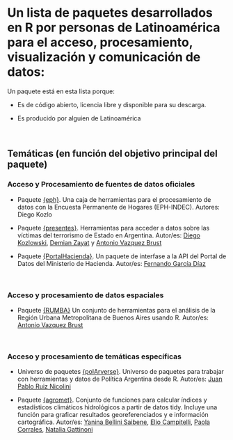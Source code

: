 # Un lista de paquetes desarrollados en R por personas de Latinoamérica para el acceso, procesamiento, visualización y comunicación de datos:

Un paquete está en esta lista porque:

- Es de código abierto, licencia libre y disponible para su descarga.

- Es producido por alguien de Latinoamérica

<br>

## Temáticas (en función del objetivo principal del paquete)

### Acceso y Procesamiento de fuentes de datos oficiales

- Paquete [{eph}](https://holatam.github.io/eph/). Una caja de herramientas para el procesamiento de datos con la Encuesta Permanente de Hogares (EPH-INDEC). Autores: Diego Kozlo

- Paquete [{presentes}](https://diegokoz.github.io/presentes/index.html). Herramientas para acceder a datos sobre las víctimas del terrorismo de Estado en Argentina. Autor/es: [Diego Kozlowski](https://github.com/DiegoKoz), [Demian Zayat](https://github.com/Demzayat) y [Antonio Vazquez Brust](https://github.com/bitsandbricks) 

- Paquete [{PortalHacienda}](https://github.com/fmgarciadiaz/PortalHacienda-CRAN). Un paquete de interfase a la API del Portal de Datos del Ministerio de Hacienda. Autor/es: [Fernando García Díaz](https://github.com/fmgarciadiaz)

<br>

### Acceso y procesamiento de datos espaciales

- Paquete [{RUMBA}](https://github.com/bitsandbricks/RUMBA) Un conjunto de herramientas para el análisis de la Región Urbana Metropolitana de Buenos Aires usando R. Autor/es: [Antonio Vazquez Brust](https://github.com/bitsandbricks)

<br>

### Acceso y procesamiento de temáticas específicas
- Universo de paquetes [{polArverse}](https://politicaargentina.github.io/polArverse/). Universo de paquetes para trabajar con herramientas y datos de Política Argentina desde R. Autor/es: [Juan Pablo Ruiz Nicolini](https://github.com/TuQmano)

- Paquete [{agromet}](https://github.com/AgRoMeteorologiaINTA/agromet). Conjunto de funciones para calcular índices y estadísticos climáticos hidrológicos a partir de datos tidy. Incluye una función para graficar resultados georeferenciados y e información cartográfica. Autor/es: [Yanina Bellini Saibene](https://github.com/yabellini), [Elio Campitelli](https://github.com/eliocamp), [Paola Corrales](https://github.com/paocorrales), [Natalia Gattinoni](https://github.com/NatiGattinoni)
